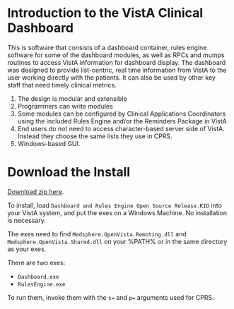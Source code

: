 # Introduction to the VistA Clinical Dashboard
This is software that consists of a dashboard container, rules engine software
for some of the dashboard modules, as well as RPCs and mumps routines to access
VistA information for dashboard display. The dashboard was designed to provide
list-centric, real time information from VistA to the user working directly
with the patients. It can also be used by other key staff that need timely
clinical metrics.

 1. The design is modular and extensible
 2. Programmers can write modules
 3. Some modules can be configured by Clinical Applications Coordinators using
    the included Rules Engine and/or the Reminders Package in VistA
 4. End users do not need to access character-based server side of VistA.
    Instead they choose the same lists they use in CPRS.
 5. Windows-based GUI.

# Download the Install
[Download zip here](https://github.com/WorldVistA/Dashboard-And-Rules-Engine/releases/download/1.0.0.5/GUIs-dlls-KIDs.zip).

To install, load `Dashboard and Rules Engine Open Source Release.KID` into your
VistA system, and put the exes on a Windows Machine. No installation is necessary.

The exes need to find `Medsphere.OpenVista.Remoting.dll` and
`Medsphere.OpenVista.Shared.dll` on your %PATH% or in the same directory as
your exes.

There are two exes:

 * `Dashboard.exe`
 * `RulesEngine.exe`

To run them, invoke them with the `s=` and `p=` arguments used for CPRS.
